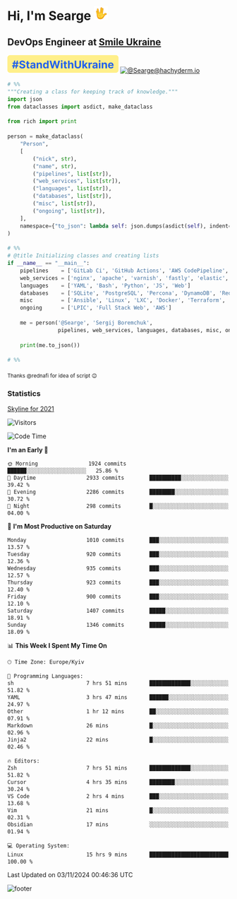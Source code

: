 # Hi, I'm Searge <img src="images/vulcan.webp" style="display: inline-block; margin: 0; height: 2rem" alt="Vulcan salute" />

## DevOps Engineer at [Smile Ukraine](https://smile-ukraine.com/en)

[![Stand With Ukraine](https://raw.githubusercontent.com/vshymanskyy/StandWithUkraine/main/badges/StandWithUkraine.svg)](https://stand-with-ukraine.pp.ua)
<a rel="me" href="https://hachyderm.io/@Searge">![@Searge@hachyderm.io](https://img.shields.io/badge/-@Searge-%232B90D9?logo=mastodon&logoColor=white)</a>

```python
# %%
"""Creating a class for keeping track of knowledge."""
import json
from dataclasses import asdict, make_dataclass

from rich import print

person = make_dataclass(
    "Person",
    [
        ("nick", str),
        ("name", str),
        ("pipelines", list[str]),
        ("web_services", list[str]),
        ("languages", list[str]),
        ("databases", list[str]),
        ("misc", list[str]),
        ("ongoing", list[str]),
    ],
    namespace={"to_json": lambda self: json.dumps(asdict(self), indent=4)},
)

# %%
# @title Initializing classes and creating lists
if __name__ == "__main__":
    pipelines    = ['GitLab Ci', 'GitHub Actions', 'AWS CodePipeline', 'Jenkins']
    web_services = ['nginx', 'apache', 'varnish', 'fastly', 'elastic', 'solr']
    languages    = ['YAML', 'Bash', 'Python', 'JS', 'Web']
    databases    = ['SQLite', 'PostgreSQL', 'Percona', 'DynamoDB', 'Redis']
    misc         = ['Ansible', 'Linux', 'LXC', 'Docker', 'Terraform', 'AWS']
    ongoing      = ['LPIC', 'Full Stack Web', 'AWS']

    me = person('@Searge', 'Sergij Boremchuk',
                pipelines, web_services, languages, databases, misc, ongoing)

    print(me.to_json())

# %%

```

<sub>Thanks @rednafi for idea of script :wink:</sub>

### Statistics

[Skyline for 2021](https://skyline.github.com/Searge/2021)

![Visitors](https://komarev.com/ghpvc/?username=searge&label=Profile%20views&color=0e75b6&style=flat) 
<!--START_SECTION:waka-->
![Code Time](http://img.shields.io/badge/Code%20Time-2%2C895%20hrs%2049%20mins-blue)

**I'm an Early 🐤** 

```text
🌞 Morning                1924 commits        ██████░░░░░░░░░░░░░░░░░░░   25.86 % 
🌆 Daytime                2933 commits        ██████████░░░░░░░░░░░░░░░   39.42 % 
🌃 Evening                2286 commits        ████████░░░░░░░░░░░░░░░░░   30.72 % 
🌙 Night                  298 commits         █░░░░░░░░░░░░░░░░░░░░░░░░   04.00 % 
```
📅 **I'm Most Productive on Saturday** 

```text
Monday                   1010 commits        ███░░░░░░░░░░░░░░░░░░░░░░   13.57 % 
Tuesday                  920 commits         ███░░░░░░░░░░░░░░░░░░░░░░   12.36 % 
Wednesday                935 commits         ███░░░░░░░░░░░░░░░░░░░░░░   12.57 % 
Thursday                 923 commits         ███░░░░░░░░░░░░░░░░░░░░░░   12.40 % 
Friday                   900 commits         ███░░░░░░░░░░░░░░░░░░░░░░   12.10 % 
Saturday                 1407 commits        █████░░░░░░░░░░░░░░░░░░░░   18.91 % 
Sunday                   1346 commits        █████░░░░░░░░░░░░░░░░░░░░   18.09 % 
```


📊 **This Week I Spent My Time On** 

```text
🕑︎ Time Zone: Europe/Kyiv

💬 Programming Languages: 
sh                       7 hrs 51 mins       █████████████░░░░░░░░░░░░   51.82 % 
YAML                     3 hrs 47 mins       ██████░░░░░░░░░░░░░░░░░░░   24.97 % 
Other                    1 hr 12 mins        ██░░░░░░░░░░░░░░░░░░░░░░░   07.91 % 
Markdown                 26 mins             █░░░░░░░░░░░░░░░░░░░░░░░░   02.96 % 
Jinja2                   22 mins             █░░░░░░░░░░░░░░░░░░░░░░░░   02.46 % 

🔥 Editors: 
Zsh                      7 hrs 51 mins       █████████████░░░░░░░░░░░░   51.82 % 
Cursor                   4 hrs 35 mins       ████████░░░░░░░░░░░░░░░░░   30.24 % 
VS Code                  2 hrs 4 mins        ███░░░░░░░░░░░░░░░░░░░░░░   13.68 % 
Vim                      21 mins             █░░░░░░░░░░░░░░░░░░░░░░░░   02.31 % 
Obsidian                 17 mins             ░░░░░░░░░░░░░░░░░░░░░░░░░   01.94 % 

💻 Operating System: 
Linux                    15 hrs 9 mins       █████████████████████████   100.00 % 
```


 Last Updated on 03/11/2024 00:46:36 UTC
<!--END_SECTION:waka-->

![footer](https://capsule-render.vercel.app/api?type=waving&color=gradient&customColorList=14,21&height=82&section=footer)
